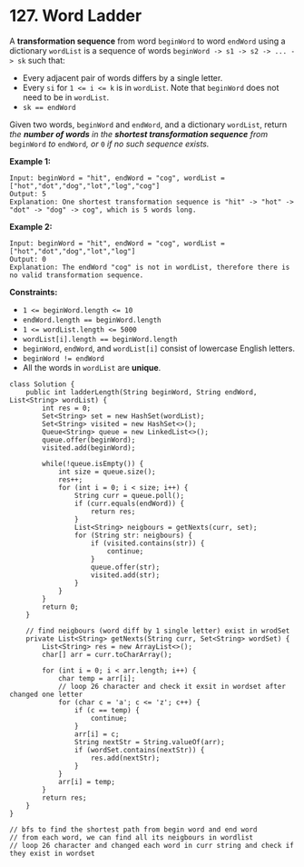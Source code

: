 # 127. Word Ladder



A **transformation sequence** from word `beginWord` to word `endWord` using a dictionary `wordList` is a sequence of words `beginWord -> s1 -> s2 -> ... -> sk` such that:

* Every adjacent pair of words differs by a single letter.
* Every `si` for `1 <= i <= k` is in `wordList`. Note that `beginWord` does not need to be in `wordList`.
* `sk == endWord`

Given two words, `beginWord` and `endWord`, and a dictionary `wordList`, return _the **number of words** in the **shortest transformation sequence** from_ `beginWord` _to_ `endWord`_, or_ `0` _if no such sequence exists._

&#x20;

**Example 1:**

```
Input: beginWord = "hit", endWord = "cog", wordList = ["hot","dot","dog","lot","log","cog"]
Output: 5
Explanation: One shortest transformation sequence is "hit" -> "hot" -> "dot" -> "dog" -> cog", which is 5 words long.
```

**Example 2:**

```
Input: beginWord = "hit", endWord = "cog", wordList = ["hot","dot","dog","lot","log"]
Output: 0
Explanation: The endWord "cog" is not in wordList, therefore there is no valid transformation sequence.
```

&#x20;

**Constraints:**

* `1 <= beginWord.length <= 10`
* `endWord.length == beginWord.length`
* `1 <= wordList.length <= 5000`
* `wordList[i].length == beginWord.length`
* `beginWord`, `endWord`, and `wordList[i]` consist of lowercase English letters.
* `beginWord != endWord`
* All the words in `wordList` are **unique**.

```
class Solution {
    public int ladderLength(String beginWord, String endWord, List<String> wordList) {
        int res = 0;
        Set<String> set = new HashSet(wordList);
        Set<String> visited = new HashSet<>();
        Queue<String> queue = new LinkedList<>();
        queue.offer(beginWord);
        visited.add(beginWord);
        
        while(!queue.isEmpty()) {
            int size = queue.size();
            res++;
            for (int i = 0; i < size; i++) {
                String curr = queue.poll();
                if (curr.equals(endWord)) {
                    return res;
                }
                List<String> neigbours = getNexts(curr, set);
                for (String str: neigbours) {
                    if (visited.contains(str)) {
                        continue;
                    }
                    queue.offer(str);
                    visited.add(str);
                }
            }
        }
        return 0;
    }
    
    // find neigbours (word diff by 1 single letter) exist in wrodSet
    private List<String> getNexts(String curr, Set<String> wordSet) {
        List<String> res = new ArrayList<>();
        char[] arr = curr.toCharArray();
        
        for (int i = 0; i < arr.length; i++) {
            char temp = arr[i];
            // loop 26 character and check it exsit in wordset after changed one letter
            for (char c = 'a'; c <= 'z'; c++) {
                if (c == temp) {
                    continue;
                }
                arr[i] = c;
                String nextStr = String.valueOf(arr);
                if (wordSet.contains(nextStr)) {
                    res.add(nextStr);
                }
            }
            arr[i] = temp;
        }
        return res;
    }
}

// bfs to find the shortest path from begin word and end word
// from each word, we can find all its neigbours in wordlist
// loop 26 character and changed each word in curr string and check if they exist in wordset
```
